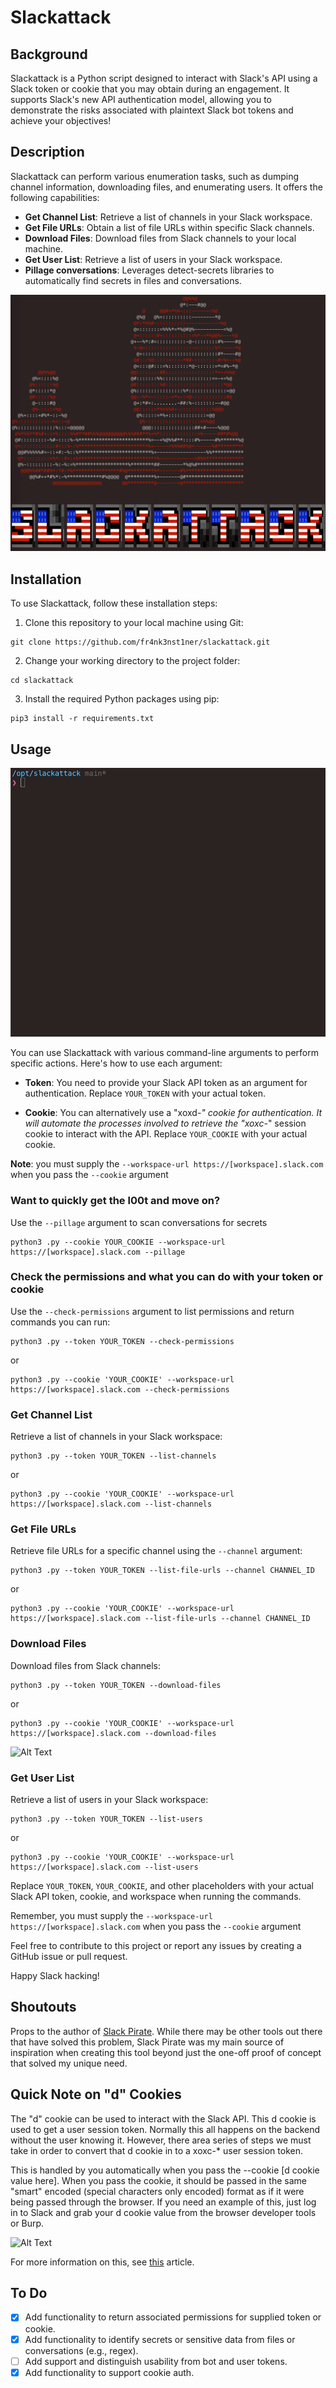 
# Slackattack

## Background

Slackattack is a Python script designed to interact with Slack's API using a Slack token or cookie that you may obtain during an engagement. It supports Slack's new API authentication model, allowing you to demonstrate the risks associated with plaintext Slack bot tokens and achieve your objectives!

## Description

Slackattack can perform various enumeration tasks, such as dumping channel information, downloading files, and enumerating users. It offers the following capabilities:

- **Get Channel List**: Retrieve a list of channels in your Slack workspace.
- **Get File URLs**: Obtain a list of file URLs within specific Slack channels.
- **Download Files**: Download files from Slack channels to your local machine.
- **Get User List**: Retrieve a list of users in your Slack workspace.
- **Pillage conversations**: Leverages detect-secrets libraries to automatically find secrets in files and conversations. 

![Alt Text](https://github.com/fr4nk3nst1ner/slackattack/blob/main/images/banner.png)

## Installation

To use Slackattack, follow these installation steps:

1. Clone this repository to your local machine using Git:
  
```  
git clone https://github.com/fr4nk3nst1ner/slackattack.git
```
    
2. Change your working directory to the project folder:
  
```  
cd slackattack
```
    
3. Install the required Python packages using pip:
  
```  
pip3 install -r requirements.txt
```
    

## Usage

![Alt Text](https://github.com/fr4nk3nst1ner/slackattack/blob/main/images/slack_token_demo.gif)

You can use Slackattack with various command-line arguments to perform specific actions. Here's how to use each argument:

- **Token**: You need to provide your Slack API token as an argument for authentication. Replace `YOUR_TOKEN` with your actual token.
    
- **Cookie**: You can alternatively use a "xoxd-*" cookie for authentication. It will automate the processes involved to retrieve the "xoxc-*" session cookie to interact with the API. Replace `YOUR_COOKIE` with your actual cookie.

**Note**: you must supply the `--workspace-url https://[workspace].slack.com` when you pass the `--cookie` argument

### Want to quickly get the l00t and move on? 

Use the `--pillage` argument to scan conversations for secrets

```
python3 .py --cookie YOUR_COOKIE --workspace-url https://[workspace].slack.com --pillage
```

### Check the permissions and what you can do with your token or cookie

Use the `--check-permissions` argument to list permissions and return commands you can run:

```
python3 .py --token YOUR_TOKEN --check-permissions
```

or

```
python3 .py --cookie 'YOUR_COOKIE' --workspace-url https://[workspace].slack.com --check-permissions
```

### Get Channel List

Retrieve a list of channels in your Slack workspace:

```
python3 .py --token YOUR_TOKEN --list-channels
```

or

```
python3 .py --cookie 'YOUR_COOKIE' --workspace-url https://[workspace].slack.com --list-channels
```

### Get File URLs

Retrieve file URLs for a specific channel using the `--channel` argument:

```
python3 .py --token YOUR_TOKEN --list-file-urls --channel CHANNEL_ID
```

or

```
python3 .py --cookie 'YOUR_COOKIE' --workspace-url https://[workspace].slack.com --list-file-urls --channel CHANNEL_ID
```

### Download Files

Download files from Slack channels:

```
python3 .py --token YOUR_TOKEN --download-files
```

or

```
python3 .py --cookie 'YOUR_COOKIE' --workspace-url https://[workspace].slack.com --download-files
```

![Alt Text](https://github.com/fr4nk3nst1ner//blob/main/images/slack_cookie_demo.gif)


### Get User List

Retrieve a list of users in your Slack workspace:

```
python3 .py --token YOUR_TOKEN --list-users
```

or

```
python3 .py --cookie 'YOUR_COOKIE' --workspace-url https://[workspace].slack.com --list-users
```

Replace `YOUR_TOKEN`, `YOUR_COOKIE`, and other placeholders with your actual Slack API token, cookie, and workspace when running the commands.

Remember, you must supply the `--workspace-url https://[workspace].slack.com` when you pass the `--cookie` argument 

Feel free to contribute to this project or report any issues by creating a GitHub issue or pull request.

Happy Slack hacking!

## Shoutouts

Props to the author of [Slack Pirate](https://github.com/emtunc/SlackPirate). While there may be other tools out there that have solved this problem, Slack Pirate was my main source of inspiration when creating this tool beyond just the one-off proof of concept that solved my unique need.

## Quick Note on "d" Cookies 

The "d" cookie can be used to interact with the Slack API. This d cookie is used to get a user session token. Normally this all happens on the backend without the user knowing it. However, there area series of steps we must take in order to convert that d cookie in to a xoxc-* user session token. 

This is handled by you automatically when you pass the --cookie [d cookie value here]. When you pass the cookie, it should be passed in the same "smart" encoded (special characters only encoded) format as if it were being passed through the browser. If you need an example of this, just log in to Slack and grab your d cookie value from the browser developer tools or Burp. 

![Alt Text](https://github.com/fr4nk3nst1ner//blob/main/images/dtoken.png)

For more information on this, see [this](https://papermtn.co.uk/retrieving-and-using-slack-cookies-for-authentication/) article. 

## To Do

- [x]  Add functionality to return associated permissions for supplied token or cookie.
- [x]  Add functionality to identify secrets or sensitive data from files or conversations (e.g., regex).
- [ ]  Add support and distinguish usability from bot and user tokens.
- [x]  Add functionality to support cookie auth.
